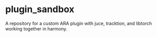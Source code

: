 # plugin_sandbox
A repository for a custom ARA plugin with juce, tracktion, and libtorch working together in harmony.
